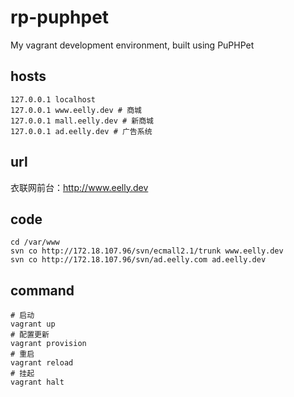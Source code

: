 # rp-puphpet
My vagrant development environment, built using PuPHPet

## hosts
```
127.0.0.1 localhost
127.0.0.1 www.eelly.dev # 商城
127.0.0.1 mall.eelly.dev # 新商城
127.0.0.1 ad.eelly.dev # 广告系统
```

## url

衣联网前台：<http://www.eelly.dev>

## code
```
cd /var/www
svn co http://172.18.107.96/svn/ecmall2.1/trunk www.eelly.dev
svn co http://172.18.107.96/svn/ad.eelly.com ad.eelly.dev
```

## command
```
# 启动
vagrant up
# 配置更新
vagrant provision
# 重启
vagrant reload
# 挂起
vagrant halt 
```